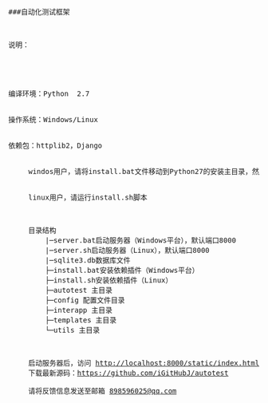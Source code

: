 <pre>
###自动化测试框架
<dl>
<dt>
说明：
</dt>
</dl>

	<dt>编译环境：Python  2.7</dt>
	<dt>操作系统：Windows/Linux</dt>
	<dt>依赖包：httplib2，Django</dt>
		<dd>windos用户，请将install.bat文件移动到Python27的安装主目录，然后双击运行</dd>
		<dd>linux用户，请运行install.sh脚本<dd>
<dl>
目录结构
	|─server.bat启动服务器（Windows平台），默认端口8000
	|─server.sh启动服务器（Linux），默认端口8000
	|─sqlite3.db数据库文件
	├─install.bat安装依赖插件（Windows平台）
	├─install.sh安装依赖插件（Linux）
	├─autotest 主目录
	├─config 配置文件目录
	├─interapp 主目录
	├─templates 主目录
	└─utils 主目录
</dl>

启动服务器后，访问 <a href="http://localhost:8000/static/index.html">http://localhost:8000/static/index.html</a> 开启测试之旅!
下载最新源码：<a href="https://github.com/iGitHubJ/autotest">https://github.com/iGitHubJ/autotest</a>

请将反馈信息发送至邮箱 <a href="mailto:898596025@qq.com">898596025@qq.com</a>
</pre>
